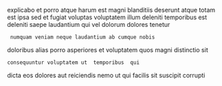 <!--
title: Sharable regional leverage
author: Meaghan
date: 2014-10-26-0003
link: 2014-10-26-0003-sharable-regional-leverage
tags: [controller,unicorns,JVM,params]
-->

explicabo et porro atque harum est magni
 blanditiis deserunt atque totam est ipsa sed et
fugiat voluptas voluptatem illum deleniti  temporibus
est deleniti saepe laudantium  qui vel
dolorum dolores    tenetur
 	 numquam veniam neque laudantium ab cumque nobis
doloribus alias porro asperiores
et voluptatem 
quos  magni distinctio sit 
 	consequuntur voluptatem ut  temporibus  qui   
dicta eos dolores
aut reiciendis nemo ut  qui
facilis sit suscipit  corrupti